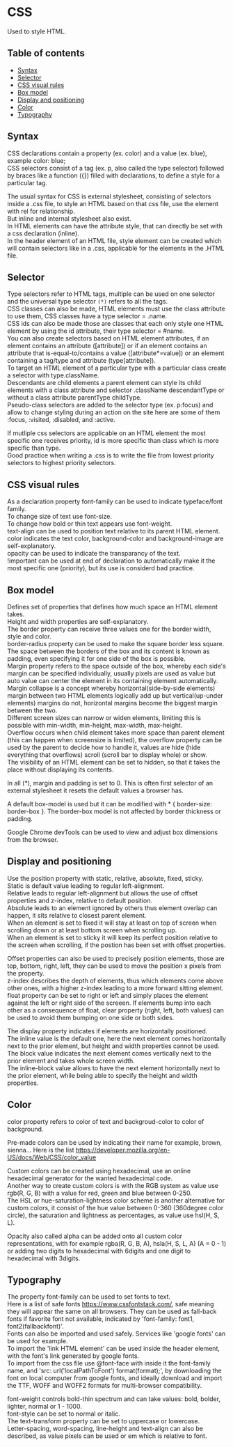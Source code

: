 # CSS
Used to style HTML.

## Table of contents
  - [Syntax](#Syntax)
  - [Selector](#Selector)
  - [CSS visual rules](#CSS-visual-rules)
  - [Box model](#Box-model)
  - [Display and positioning](#Display-and-positioning)
  - [Color](#Color)
  - [Typography](#Typography)

## Syntax
CSS declarations contain a property (ex. color) and a value (ex. blue), example color: blue;<br>
CSS selectors consist of a tag (ex. p, also called the type selector) followed by braces like a function ({}) filled with declarations, to define a style for a particular tag.

The usual syntax for CSS is external stylesheet, consisting of selectors inside a .css file, to style an HTML based on that css file, use the element <link href=pathCSS rel="stylesheet"> with rel for relationship.<br>
But inline and internal stylesheet also exist.<br>
In HTML elements can have the attribute style, that can directly be set with a css declaration (inline).<br>
In the header element of an HTML file, style element can be created which will contain selectors like in a .css, applicable for the elements in the .HTML file.<br>

## Selector
Type selectors refer to HTML tags, multiple can be used on one selector and the universal type selector `(*)` refers to all the tags.<br>
CSS classes can also be made, HTML elements must use the class attribute to use them, CSS classes have a type selector = .name.<br>
CSS ids can also be made those are classes that each only style one HTML element by using the id attribute, their type selector = #name.<br>
You can also create selectors based on HTML element attributes, if an element contains an attribute ([attribute]) or if an element contains an attribute that is-equal-to/contains a value ([attribute*=value]) or an element containing a tag/type and attribute (type[attribute]).<br>
To target an HTML element of a particular type with a particular class create a selector with type.className.<br>
Descendants are child elements a parent element can style its child elements with a class attribute and selector .className descendantType or without a class attribute parentType childType.<br>
Pseudo-class selectors are added to the selector type (ex. p:focus) and allow to change styling during an action on the site here are some of them :focus, :visited, :disabled, and :active.

If mutliple css selectors are applicable on an HTML element the most specific one receives priority, id is more specific than class which is more specific than type. <br>
Good practice when writing a .css is to write the file from lowest priority selectors to highest priority selectors.

## CSS visual rules
As a declaration property font-family can be used to indicate typeface/font family.<br>
To change size of text use font-size.<br>
To change how bold or thin text appears use font-weight.<br>
text-align can be used to position text relative to its parent HTML element.<br>
color indicates the text color, background-color and background-image are self-explanatory.<br>
opacity can be used to indicate the transparancy of the text.<br>
!important can be used at end of declaration to automatically make it the most specific one (priority), but its use is considerd bad practice.

## Box model
Defines set of properties that defines how much space an HTML element takes.<br>
Height and width properties are self-explanatory.<br>
The border property can receive three values one for the border width, style and color.<br>
border-radius property can be used to make the square border less square.<br>
The space between the borders of the box and its content is known as padding, even specifying it for one side of the box is possible.<br>
Margin property refers to the space outside of the box, whereby each side's margin can be specified individually, usually pixels are used as value but auto value can center the element in its containing element automatically.<br>
Margin collapse is a concept whereby horizontal(side-by-side elements) margin between two HTML elements logically add up but vertical(up-under elements) margins do not, horizontal margins become the biggest margin between the two.<br>
Different screen sizes can narrow or widen elements, limiting this is possible with min-width, min-height, max-width, max-height.<br>
Overflow occurs when child element takes more space than parent element (this can happen when screensize is limited), the overflow property can be used by the parent to decide how to handle it, values are hide (hide everything that overflows) scroll (scroll bar to display whole) or show.<br>
The visibility of an HTML element can be set to hidden, so that it takes the place without displaying its contents.

In all (*), margin and padding is set to 0. This is often first selector of an external stylesheet it resets the default values a browser has.

A default box-model is used but it can be modified with * { border-size: border-box }. The border-box model is not affected by border thickness or padding.

Google Chrome devTools can be used to view and adjust box dimensions from the browser.

## Display and positioning
Use the position property with static, relative, absolute, fixed, sticky.<br>
Static is default value leading to regular left-alignment.<br>
Relative leads to regular left-alignment but allows the use of offset properties and z-index, relative to default position.<br>
Absolute leads to an element ignored by others thus element overlap can happen, it sits relative to closest parent element.<br>
When an element is set to fixed it will stay at least on top of screen when scrolling down or at least bottom screen when scrolling up.<br>
When an element is set to sticky it will keep its perfect position relative to the screen when scrolling, if the postion has been set with offset properties.

Offset properties can also be used to precisely position elements, those are top, bottom, right, left, they can be used to move the position x pixels from the property.<br>
z-index describes the depth of elements, thus which elements come above other ones, with a higher z-index leading to a more forward sitting element.<br>
float property can be set to right or left and simply places the element against the left or right side of the screeen. If elements bump into each other as a consequence of float, clear property (right, left, both values) can be used to avoid them bumping on one side or both sides.

The display property indicates if elements are horizontally positioned.<br>
The inline value is the default one, here the next element comes horizontally next to the prior element, but height and width properties cannot be used.<br>
The block value indicates the next element comes vertically next to the prior element and takes whole screen width.<br>
The inline-block value allows to have the next element horizontally next to the prior element, while being able to specify the height and width properties.

## Color
color property refers to color of text and backgroud-color to color of background.

Pre-made colors can be used by indicating their name for example, brown, sienna... Here is the list https://developer.mozilla.org/en-US/docs/Web/CSS/color_value 

Custom colors can be created using hexadecimal, use an online hexadecimal generator for the wanted hexadecimal code.<br>
Another way to create custom colors is with the RGB system as value use rgb(R, G, B) with a value for red, green and blue between 0-250.<br>
The HSL or hue-saturation-lightness color scheme is another alternative for custom colors, it consist of the hue value between 0-360 (360degree color circle), the saturation and lightness as percentages, as value use hsl(H, S, L).

Opacity also called alpha can be added onto all custom color representations, with for example rgba(R, G, B, A), hsla(H, S, L, A) (A = 0 - 1) or adding two digits to hexadecimal with 6digits and one digit to hexadecimal with 3digits.

## Typography
The property font-family can be used to set fonts to text.<br>
Here is a list of safe fonts https://www.cssfontstack.com/, safe meaning they will appear the same on all browsers. They can be used as fall-back fonts if favorite font not available, indicated by 'font-family: font1, font2(fallbackfont)'.<br>
Fonts can also be imported and used safely. Services like 'google fonts' can be used for example.<br>
To import the 'link HTML element' can be used inside the header element, with the font's link generated by google fonts.<br>
To import from the css file use @font-face with inside it the font-family name, and 'src: url('localPathToFont') format(format);', by downloading the font on local computer from google fonts, and ideally download and import the TTF, WOFF and WOFF2 formats for multi-browser compatibility.

font-weight controls bold-thin spectrum and can take values: bold, bolder, lighter, normal or 1 - 1000.<br>
font-style can be set to normal or italic.<br>
The text-transform property can be set to uppercase or lowercase.<br>
Letter-spacing, word-spacing, line-height and text-align can also be described, as value pixels can be used or em which is relative to font.
